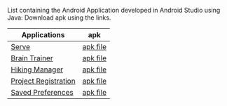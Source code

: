 
List containing the Android Application developed in Android Studio using Java:
Download apk using the links.

Applications | apk
------------ | -------------
[Serve](https://github.com/kartikeysemwal/Hackathon) | [apk file](https://github.com/kartikeysemwal/Hackathon/blob/master/Serve.apk)
[Brain Trainer](https://github.com/kartikeysemwal/BrainTrainerApplication) | [apk file](https://github.com/kartikeysemwal/BrainTrainerApplication/blob/master/Brain%20Trainer.apk)
[Hiking Manager](https://github.com/kartikeysemwal/HikingApplication) | [apk file](https://github.com/kartikeysemwal/HikingApplication/blob/master/Hiking.apk)
[Project Registration](https://github.com/kartikeysemwal/ProjectRegistration) | [apk file](https://github.com/kartikeysemwal/ProjectRegistration/blob/master/Project%20Registration.apk)
[Saved Preferences](https://github.com/kartikeysemwal/SavedPreferences) | [apk file](https://github.com/kartikeysemwal/SavedPreferences/blob/master/Saved%20Preferences.apk)


[//]: # (These are reference links used in the body of this note and get stripped out when the markdown processor does its job. There is no need to format nicely because it shouldn't be seen. Thanks SO - http://stackoverflow.com/questions/4823468/store-comments-in-markdown-syntax)


   [dill]: <https://github.com/joemccann/dillinger>
   [git-repo-url]: <https://github.com/joemccann/dillinger.git>
   [john gruber]: <http://daringfireball.net>
   [df1]: <http://daringfireball.net/projects/markdown/>
   [markdown-it]: <https://github.com/markdown-it/markdown-it>
   [Ace Editor]: <http://ace.ajax.org>
   [node.js]: <http://nodejs.org>
   [Twitter Bootstrap]: <http://twitter.github.com/bootstrap/>
   [jQuery]: <http://jquery.com>
   [@tjholowaychuk]: <http://twitter.com/tjholowaychuk>
   [express]: <http://expressjs.com>
   [AngularJS]: <http://angularjs.org>
   [Gulp]: <http://gulpjs.com>

   [PlDb]: <https://github.com/joemccann/dillinger/tree/master/plugins/dropbox/README.md>
   [PlGh]: <https://github.com/joemccann/dillinger/tree/master/plugins/github/README.md>
   [PlGd]: <https://github.com/joemccann/dillinger/tree/master/plugins/googledrive/README.md>
   [PlOd]: <https://github.com/joemccann/dillinger/tree/master/plugins/onedrive/README.md>
   [PlMe]: <https://github.com/joemccann/dillinger/tree/master/plugins/medium/README.md>
   [PlGa]: <https://github.com/RahulHP/dillinger/blob/master/plugins/googleanalytics/README.md>
